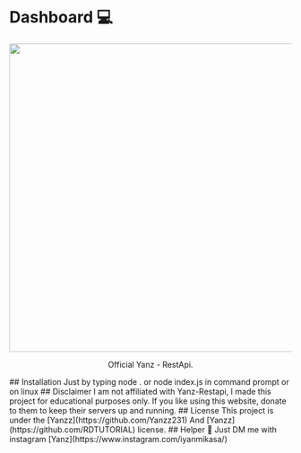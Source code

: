 <h1>Dashboard 💻</h1> <p align="center"> <img src="https://raw.githubusercontent.com/Yanzz231/Yanz-Restapi/master/p/des.PNG" width="550" /> </p> <p align="center">Official Yanz - RestApi.</p> ## Installation Just by typing node . or node index.js in command prompt or on linux ## Disclaimer I am not affiliated with Yanz-Restapi, I made this project for educational purposes only. If you like using this website, donate to them to keep their servers up and running. ## License This project is under the [Yanzz](https://github.com/Yanzz231) And [Yanzz](https://github.com/RDTUTORIAL) license. ## Helper 🤖 Just DM me with instagram [Yanz](https://www.instagram.com/iyanmikasa/)
